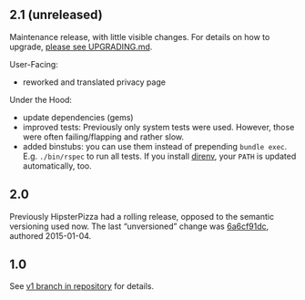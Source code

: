 ## 2.1 (unreleased)

Maintenance release, with little visible changes. For details on how to upgrade, [please see UPGRADING.md](UPGRADING.md).

User-Facing:

  - reworked and translated privacy page

Under the Hood:

  - update dependencies (gems)
  - improved tests: Previously only system tests were used. However, those were often failing/flapping and rather slow.
  - added binstubs: you can use them instead of prepending `bundle exec`. E.g. `./bin/rspec` to run all tests. If you install [direnv](https://github.com/zimbatm/direnv), your `PATH` is updated automatically, too.

## 2.0

Previously HipsterPizza had a rolling release, opposed to the semantic versioning used now. The last “unversioned” change was [6a6cf91dc](https://github.com/breunigs/hipsterpizza/commit/6a6cf91dc1529d8ce319383bc5a9967d6ddae61d), authored 2015-01-04.

## 1.0

See [v1 branch in repository](https://github.com/breunigs/hipsterpizza/tree/v1) for details.
